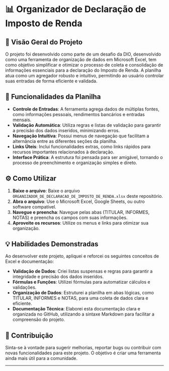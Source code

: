 # 📊 Organizador de Declaração de Imposto de Renda

## 📝 Visão Geral do Projeto

O projeto foi desenvolvido como parte de um desafio da DIO, desenvolvido como uma ferramenta de organização de dados em Microsoft Excel, tem como objetivo simplificar e otimizar o processo de coleta e consolidação de informações essenciais para a declaração do Imposto de Renda. A planilha atua como um agregador robusto e intuitivo, permitindo ao usuário controlar suas entradas de forma eficiente e validada.

## 🚀 Funcionalidades da Planilha

- **Controle de Entradas**: A ferramenta agrega dados de múltiplas fontes, como informações pessoais, rendimentos bancários e entradas mensais.
- **Validação Automática**: Utiliza regras e listas de validação para garantir a precisão dos dados inseridos, minimizando erros.
- **Navegação Intuitiva**: Possui menus de navegação que facilitam a alternância entre as diferentes seções da planilha.
- **Links Úteis**: Inclui funcionalidades extras, como links rápidos para recursos importantes relacionados à declaração.
- **Interface Prática**: A estrutura foi pensada para ser amigável, tornando o processo de preenchimento e organização simples e direto.

## ⚙️ Como Utilizar

1. **Baixe o arquivo**: Baixe o arquivo `ORGANIZADOR_DE_DECLARACAO_DE_IMPOSTO_DE_RENDA.xlsx` deste repositório.
2. **Abra o arquivo**: Use o Microsoft Excel, Google Sheets, ou outro software compatível.
3. **Navegue e preencha**: Navegue pelas abas (TITULAR, INFORMES, NOTAS) e preencha os campos com suas informações.
4. **Aproveite os recursos**: Utilize os menus e links para otimizar sua organização.

## 💡 Habilidades Demonstradas

Ao desenvolver este projeto, apliquei e reforcei os seguintes conceitos de Excel e documentação:

- **Validação de Dados**: Criei listas suspensas e regras para garantir a integridade e precisão dos dados inseridos.
- **Fórmulas e Funções**: Utilizei fórmulas para automatizar cálculos e validações.
- **Organização de Dados**: Estruturei a planilha em abas lógicas, como TITULAR, INFORMES e NOTAS, para uma coleta de dados clara e eficiente.
- **Documentação Técnica**: Elaborei esta documentação clara e organizada no GitHub, utilizando a sintaxe Markdown para facilitar a compreensão do projeto.

## 🤝 Contribuição

Sinta-se à vontade para sugerir melhorias, reportar bugs ou contribuir com novas funcionalidades para este projeto. O objetivo é criar uma ferramenta ainda mais útil para a comunidade.

---
